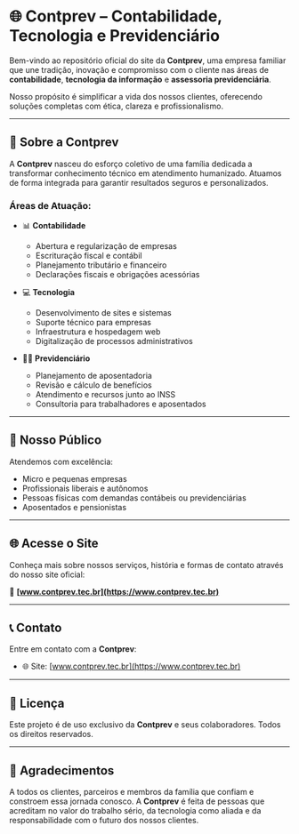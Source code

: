 # 🌐 Contprev – Contabilidade, Tecnologia e Previdenciário

Bem-vindo ao repositório oficial do site da **Contprev**, uma empresa familiar que une tradição, inovação e compromisso com o cliente nas áreas de **contabilidade**, **tecnologia da informação** e **assessoria previdenciária**.

Nosso propósito é simplificar a vida dos nossos clientes, oferecendo soluções completas com ética, clareza e profissionalismo.

---

## 🧾 Sobre a Contprev

A **Contprev** nasceu do esforço coletivo de uma família dedicada a transformar conhecimento técnico em atendimento humanizado. Atuamos de forma integrada para garantir resultados seguros e personalizados.

### Áreas de Atuação:

- 📊 **Contabilidade**
  - Abertura e regularização de empresas
  - Escrituração fiscal e contábil
  - Planejamento tributário e financeiro
  - Declarações fiscais e obrigações acessórias

- 💻 **Tecnologia**
  - Desenvolvimento de sites e sistemas
  - Suporte técnico para empresas
  - Infraestrutura e hospedagem web
  - Digitalização de processos administrativos

- 👵🏼 **Previdenciário**
  - Planejamento de aposentadoria
  - Revisão e cálculo de benefícios
  - Atendimento e recursos junto ao INSS
  - Consultoria para trabalhadores e aposentados

---

## 💼 Nosso Público

Atendemos com excelência:

- Micro e pequenas empresas
- Profissionais liberais e autônomos
- Pessoas físicas com demandas contábeis ou previdenciárias
- Aposentados e pensionistas

---

## 🌐 Acesse o Site

Conheça mais sobre nossos serviços, história e formas de contato através do nosso site oficial:

🔗 **[www.contprev.tec.br](https://www.contprev.tec.br)**

---

## 📞 Contato

Entre em contato com a **Contprev**:

- 🌐 Site: [www.contprev.tec.br](https://www.contprev.tec.br)

---

## 🤝 Licença

Este projeto é de uso exclusivo da **Contprev** e seus colaboradores. Todos os direitos reservados.

---

## 💙 Agradecimentos

A todos os clientes, parceiros e membros da família que confiam e constroem essa jornada conosco. A **Contprev** é feita de pessoas que acreditam no valor do trabalho sério, da tecnologia como aliada e da responsabilidade com o futuro dos nossos clientes.



